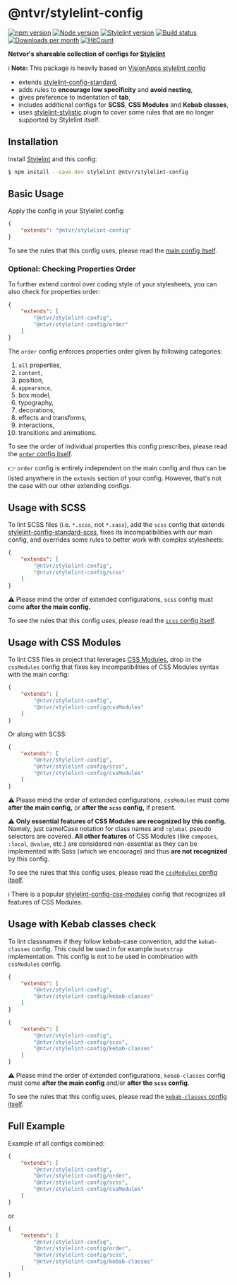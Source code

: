 # @ntvr/stylelint-config

[![npm version](https://img.shields.io/npm/v/@ntvr/stylelint-config?label=npm%20package&logo=npm)][npm-ntvr-stylelint-config]
[![Node version](https://img.shields.io/node/v/@ntvr/stylelint-config.svg?style=flat&logo=nodedotjs)][node-js]
[![Stylelint version](https://img.shields.io/npm/dependency-version/@ntvr/stylelint-config/peer/stylelint?logo=stylelint)][repo-stylelint]
[![Build status](https://github.com/ntvr/stylelint-config/workflows/Build%20and%20test/badge.svg)][actions-ntvr-stylelint-config]
[![Downloads per month](https://img.shields.io/npm/dm/@ntvr/stylelint-config.svg?style=flat)][npmcharts-ntvr-stylelint-config]
[![HitCount](http://hits.dwyl.com/@ntvr/stylelint-config.svg?style=flat)][dwyl-hits-ntvr-stylelint-config]

**Netvor's shareable collection of configs for [Stylelint][repo-stylelint]**

ℹ️ **Note:** This package is heavily based on [VisionApps stylelint config][repo-visionapps-stylelint-config]

- extends [stylelint-config-standard][repo-stylelint-config-standard],
- adds rules to **encourage low specificity** and **avoid nesting**,
- gives preference to indentation of **tab**,
- includes additional configs for **SCSS**, **CSS Modules** and **Kebab classes**,
- uses [stylelint-stylistic][repo-stylelint-stylistic] plugin to cover some rules that are no longer
		supported by Stylelint itself.

## Installation

Install [Stylelint][repo-stylelint] and this config:

```bash
$ npm install --save-dev stylelint @ntvr/stylelint-config
```

## Basic Usage

Apply the config in your Stylelint config:

```json
{
	"extends": "@ntvr/stylelint-config"
}
```

To see the rules that this config uses, please read the
[main config itself](./index.js).

### Optional: Checking Properties Order

To further extend control over coding style of your stylesheets, you can also
check for properties order:

```json
{
	"extends": [
		"@ntvr/stylelint-config",
		"@ntvr/stylelint-config/order"
	]
}
```

The `order` config enforces properties order given by following categories:

1. `all` properties,
2. `content`,
3. position,
4. `appearance`,
5. box model,
6. typography,
7. decorations,
8. effects and transforms,
9. interactions,
10. transitions and animations.

To see the order of individual properties this config prescribes, please read
the [`order` config itself](./order.js).

👉 `order` config is entirely independent on the main config and thus can be
listed anywhere in the `extends` section of your config. However, that's not the
case with our other extending configs.

## Usage with SCSS

To lint SCSS files (i.e. `*.scss`, not `*.sass`), add the `scss` config that
extends [stylelint-config-standard-scss][repo-stylelint-config-standard-scss], fixes its incompatibilities with our
main config, and overrides some rules to better work with complex stylesheets:

```json
{
	"extends": [
		"@ntvr/stylelint-config",
		"@ntvr/stylelint-config/scss"
	]
}
```

⚠️ Please mind the order of extended configurations, `scss` config must come
**after the main config.**

To see the rules that this config uses, please read the
[`scss` config itself](./scss.js).

## Usage with CSS Modules

To lint CSS files in project that leverages [CSS Modules][repo-css-modules], drop in the
`cssModules` config that fixes key incompatibilities of CSS Modules syntax with
the main config:

```json
{
	"extends": [
		"@ntvr/stylelint-config",
		"@ntvr/stylelint-config/cssModules"
	]
}
```

Or along with SCSS:

```json
{
	"extends": [
		"@ntvr/stylelint-config",
		"@ntvr/stylelint-config/scss",
		"@ntvr/stylelint-config/cssModules"
	]
}
```

⚠️ Please mind the order of extended configurations, `cssModules` must come
**after the main config,** or **after the `scss` config,** if present.

⚠️ **Only essential features of CSS Modules are recognized by this config.**
Namely, just camelCase notation for class names and `:global` pseudo selectors
are covered. **All other features** of CSS Modules (like `composes`, `:local`,
`@value`, etc.) are considered non-essential as they can be implemented with
Sass (which we encourage) and thus **are not recognized** by this config.

To see the rules that this config uses, please read the
[`cssModules` config itself](./cssModules.js).

ℹ️ There is a popular [stylelint-config-css-modules][repo-stylelint-config-css-modules] config 
that recognizes all features of CSS Modules.

## Usage with Kebab classes check

To lint classnames if they follow kebab-case convention, add the `kebab-classes`
config. This could be used in for example `bootstrap` implementation. This config
is not to be used in combination with `cssModules` config.

```json
{
	"extends": [
		"@ntvr/stylelint-config",
		"@ntvr/stylelint-config/kebab-classes"
	]
}
```

```json
{
	"extends": [
		"@ntvr/stylelint-config",
		"@ntvr/stylelint-config/scss",
		"@ntvr/stylelint-config/kebab-classes"
	]
}
```

⚠️ Please mind the order of extended configurations, `kebab-classes` config 
must come **after the main config** and/or **after the `scss` config**.

To see the rules that this config uses, please read the
[`kebab-classes` config itself](./kebab-classes.js).

## Full Example

Example of all configs combined:

```json
{
	"extends": [
		"@ntvr/stylelint-config",
		"@ntvr/stylelint-config/order",
		"@ntvr/stylelint-config/scss",
		"@ntvr/stylelint-config/cssModules"
	]
}
```

or

```json
{
	"extends": [
		"@ntvr/stylelint-config",
		"@ntvr/stylelint-config/order",
		"@ntvr/stylelint-config/scss",
		"@ntvr/stylelint-config/kebab-classes"
	]
}
```

[actions-ntvr-stylelint-config]: https://github.com/ntvr/stylelint-config/actions
[dwyl-hits-ntvr-stylelint-config]: http://hits.dwyl.com/@ntvr/stylelint-config
[node-js]: https://nodejs.org/download
[npm-ntvr-stylelint-config]: https://www.npmjs.org/package/@ntvr/stylelint-config
[npmcharts-ntvr-stylelint-config]: https://npmcharts.com/compare/@ntvr/stylelint-config
[repo-css-modules]: https://github.com/css-modules/css-modules
[repo-stylelint-config-css-modules]: https://github.com/pascalduez/stylelint-config-css-modules
[repo-stylelint-config-standard-scss]: https://github.com/stylelint-scss/stylelint-config-standard-scss
[repo-stylelint-config-standard]: https://github.com/stylelint/stylelint-config-standard
[repo-stylelint-stylistic]: https://github.com/elirasza/stylelint-stylistic
[repo-stylelint]: https://github.com/stylelint/stylelint
[repo-visionapps-stylelint-config]: https://github.com/visionappscz/stylelint-config
